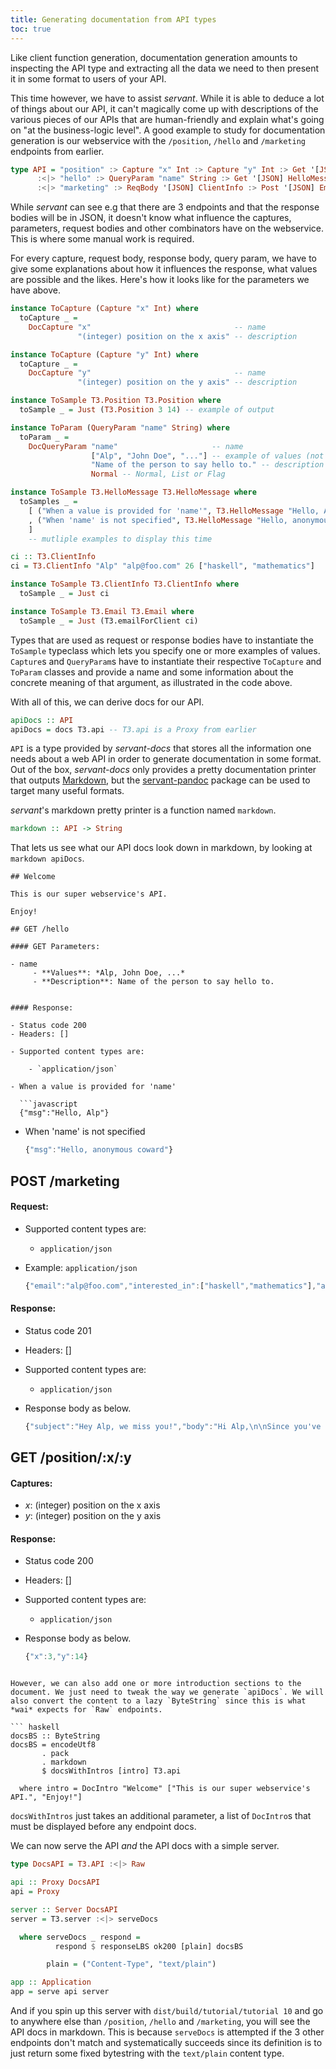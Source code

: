 ```yaml
---
title: Generating documentation from API types
toc: true
---
```


Like client function generation, documentation generation amounts to inspecting the API type and extracting all the data we need to then present it in some format to users of your API.

This time however, we have to assist *servant*. While it is able to deduce a lot of things about our API, it can't magically come up with descriptions of the various pieces of our APIs that are human-friendly and explain what's going on "at the business-logic level". A good example to study for documentation generation is our webservice with the `/position`, `/hello` and `/marketing` endpoints from earlier.

``` haskell
type API = "position" :> Capture "x" Int :> Capture "y" Int :> Get '[JSON] Position
      :<|> "hello" :> QueryParam "name" String :> Get '[JSON] HelloMessage
      :<|> "marketing" :> ReqBody '[JSON] ClientInfo :> Post '[JSON] Email
```

While *servant* can see e.g that there are 3 endpoints and that the response bodies will be in JSON, it doesn't know what influence the captures, parameters, request bodies and other combinators have on the webservice. This is where some manual work is required.

For every capture, request body, response body, query param, we have to give some explanations about how it influences the response, what values are possible and the likes. Here's how it looks like for the parameters we have above.

``` haskell
instance ToCapture (Capture "x" Int) where
  toCapture _ =
    DocCapture "x"                                -- name
               "(integer) position on the x axis" -- description

instance ToCapture (Capture "y" Int) where
  toCapture _ =
    DocCapture "y"                                -- name
               "(integer) position on the y axis" -- description

instance ToSample T3.Position T3.Position where
  toSample _ = Just (T3.Position 3 14) -- example of output

instance ToParam (QueryParam "name" String) where
  toParam _ =
    DocQueryParam "name"                     -- name
                  ["Alp", "John Doe", "..."] -- example of values (not necessarily exhaustive)
                  "Name of the person to say hello to." -- description
                  Normal -- Normal, List or Flag

instance ToSample T3.HelloMessage T3.HelloMessage where
  toSamples _ =
    [ ("When a value is provided for 'name'", T3.HelloMessage "Hello, Alp")
    , ("When 'name' is not specified", T3.HelloMessage "Hello, anonymous coward")
    ]
    -- mutliple examples to display this time

ci :: T3.ClientInfo
ci = T3.ClientInfo "Alp" "alp@foo.com" 26 ["haskell", "mathematics"]

instance ToSample T3.ClientInfo T3.ClientInfo where
  toSample _ = Just ci

instance ToSample T3.Email T3.Email where
  toSample _ = Just (T3.emailForClient ci)
```

Types that are used as request or response bodies have to instantiate the `ToSample` typeclass which lets you specify one or more examples of values. `Capture`s and `QueryParam`s have to instantiate their respective `ToCapture` and `ToParam` classes and provide a name and some information about the concrete meaning of that argument, as illustrated in the code above.

With all of this, we can derive docs for our API.

``` haskell
apiDocs :: API
apiDocs = docs T3.api -- T3.api is a Proxy from earlier
```

`API` is a type provided by *servant-docs* that stores all the information one needs about a web API in order to generate documentation in some format. Out of the box, *servant-docs* only provides a pretty documentation printer that outputs [Markdown](http://en.wikipedia.org/wiki/Markdown), but the [servant-pandoc](http://hackage.haskell.org/package/servant-pandoc) package can be used to target many useful formats.

*servant*'s markdown pretty printer is a function named `markdown`.

``` haskell
markdown :: API -> String
```

That lets us see what our API docs look down in markdown, by looking at `markdown apiDocs`.

``` text
## Welcome

This is our super webservice's API.

Enjoy!

## GET /hello

#### GET Parameters:

- name
     - **Values**: *Alp, John Doe, ...*
     - **Description**: Name of the person to say hello to.


#### Response:

- Status code 200
- Headers: []

- Supported content types are:

    - `application/json`

- When a value is provided for 'name'

  ```javascript
  {"msg":"Hello, Alp"}
  ```

- When 'name' is not specified

  ```javascript
  {"msg":"Hello, anonymous coward"}
  ```

## POST /marketing

#### Request:

- Supported content types are:

    - `application/json`

- Example: `application/json`

  ```javascript
  {"email":"alp@foo.com","interested_in":["haskell","mathematics"],"age":26,"name":"Alp"}
  ```

#### Response:

- Status code 201
- Headers: []

- Supported content types are:

    - `application/json`

- Response body as below.

  ```javascript
  {"subject":"Hey Alp, we miss you!","body":"Hi Alp,\n\nSince you've recently turned 26, have you checked out our latest haskell, mathematics products? Give us a visit!","to":"alp@foo.com","from":"great@company.com"}
  ```

## GET /position/:x/:y

#### Captures:

- *x*: (integer) position on the x axis
- *y*: (integer) position on the y axis

#### Response:

- Status code 200
- Headers: []

- Supported content types are:

    - `application/json`

- Response body as below.

  ```javascript
  {"x":3,"y":14}
  ```

```

However, we can also add one or more introduction sections to the document. We just need to tweak the way we generate `apiDocs`. We will also convert the content to a lazy `ByteString` since this is what *wai* expects for `Raw` endpoints.

``` haskell
docsBS :: ByteString
docsBS = encodeUtf8
       . pack
       . markdown
       $ docsWithIntros [intro] T3.api

  where intro = DocIntro "Welcome" ["This is our super webservice's API.", "Enjoy!"]
```

`docsWithIntros` just takes an additional parameter, a list of `DocIntro`s that must be displayed before any endpoint docs.

We can now serve the API *and* the API docs with a simple server.

``` haskell
type DocsAPI = T3.API :<|> Raw

api :: Proxy DocsAPI
api = Proxy

server :: Server DocsAPI
server = T3.server :<|> serveDocs

  where serveDocs _ respond =
          respond $ responseLBS ok200 [plain] docsBS

        plain = ("Content-Type", "text/plain")

app :: Application
app = serve api server
```

And if you spin up this server with `dist/build/tutorial/tutorial 10` and go to anywhere else than `/position`, `/hello` and `/marketing`, you will see the API docs in markdown. This is because `serveDocs` is attempted if the 3 other endpoints don't match and systematically succeeds since its definition is to just return some fixed bytestring with the `text/plain` content type.

